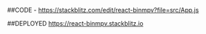 ##CODE - 
https://stackblitz.com/edit/react-binmpv?file=src/App.js

##DEPLOYED
https://react-binmpv.stackblitz.io
